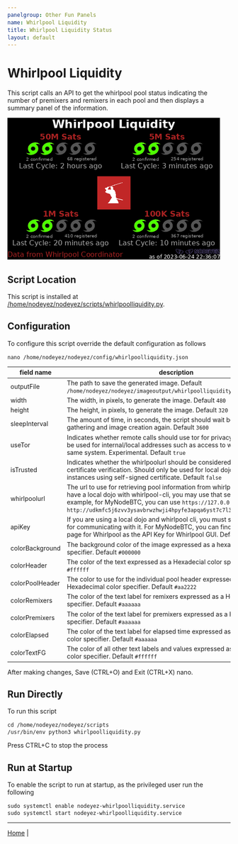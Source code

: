 ```yaml
---
panelgroup: Other Fun Panels
name: Whirlpool Liquidity
title: Whirlpool Liquidity Status
layout: default
---
```


# Whirlpool Liquidity

This script calls an API to get the whirlpool pool status indicating the number
of premixers and remixers in each pool and then displays a summary panel of
the information.

![sample whirlpool liquidity display](../images/whirlpoolliquidity.png)

## Script Location

This script is installed at
[/home/nodeyez/nodeyez/scripts/whirlpoolliquidity.py](../scripts/whirlpoolliquidity.py).

## Configuration

To configure this script override the default configuration as follows

```shell
nano /home/nodeyez/nodeyez/config/whirlpoolliquidity.json
```

| field name | description |
| --- | --- |
| outputFile | The path to save the generated image. Default `/home/nodeyez/nodeyez/imageoutput/whirlpoolliquidity.png` |
| width | The width, in pixels, to generate the image. Default `480` |
| height | The height, in pixels, to generate the image. Default `320` |
| sleepInterval | The amount of time, in seconds, the script should wait before data gathering and image creation again. Default `3600` |
| useTor | Indicates whether remote calls should use tor for privacy. This should not be used for internal/local addresses such as access to whirlpool cli on same system. Experimental. Default `true` |
| isTrusted | Indicates whether the whirlpoolurl should be considered trusted and skip certificate verification. Should only be used for local dojo and whirlpool cli instances using self-signed certificate. Default `false` |
| whirlpoolurl | The url to use for retrieving pool information from whirlpool instance. If you have a local dojo with whirlpool-cli, you may use that server here.  For example, for MyNodeBTC, you can use `https://127.0.0.1:8899`.  Default: `http://udkmfc5j6zvv3ysavbrwzhwji4hpyfe3apqa6yst7c7l32mygf65g4ad.onion` |
| apiKey | If you are using a local dojo and whirlpool cli, you must specify the apiKey for communicating with it.  For MyNodeBTC, you can find this on the info page for Whirlpool as the API Key for Whirlpool GUI. Default _none_ |
| colorBackground | The background color of the image expressed as a hexadecimal color specifier. Default `#000000` |
| colorHeader | The color of the text expressed as a Hexadecial color specifier. Default `#ffffff` |
| colorPoolHeader | The color to use for the individual pool header expressed as a Hexadecimal color specifier. Default `#aa2222` |
| colorRemixers | The color of the text label for remixers expressed as a Hexadecimal color specifier. Default `#aaaaaa` |
| colorPremixers | The color of the text label for premixers expressed as a Hexadecimal color specifier. Default `#aaaaaa` |
| colorElapsed | The color of the text label for elapsed time expressed as a Hexadecimal color specifier. Default `#aaaaaa` |
| colorTextFG | The color of all other text labels and values expressed as a Hexadecimal color specifier. Default `#ffffff` |

After making changes, Save (CTRL+O) and Exit (CTRL+X) nano.

## Run Directly

To run this script

```shell
cd /home/nodeyez/nodeyez/scripts
/usr/bin/env python3 whirlpoolliquidity.py
```

Press CTRL+C to stop the process

## Run at Startup

To enable the script to run at startup, as the privileged user run the following

```shell
sudo systemctl enable nodeyez-whirlpoolliquidity.service
sudo systemctl start nodeyez-whirlpoolliquidity.service
```


---

[Home](../) | 

